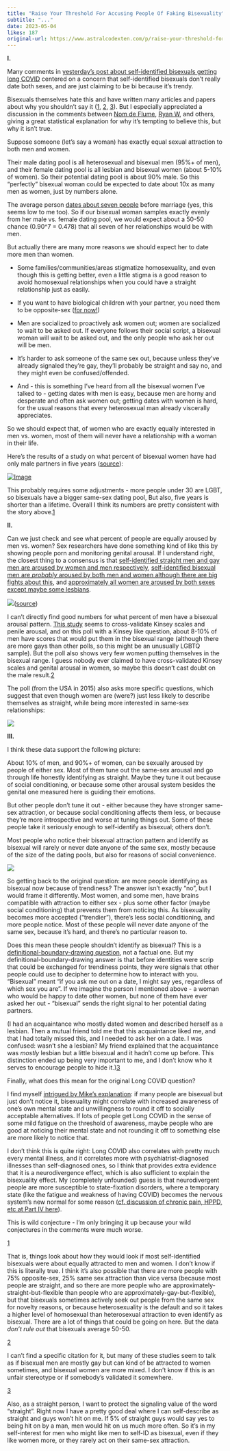 ```yaml
---
title: "Raise Your Threshold For Accusing People Of Faking Bisexuality"
subtitle: "..."
date: 2023-05-04
likes: 187
original-url: https://www.astralcodexten.com/p/raise-your-threshold-for-accusing
---
```

**I.**

Many comments in [yesterday’s post about self-identified bisexuals getting long COVID](https://astralcodexten.substack.com/p/replication-attempt-bisexuality-and) centered on a concern that self-identified bisexuals don’t really date both sexes, and are just claiming to be bi because it’s trendy.

Bisexuals themselves hate this and have written many articles and papers about why you shouldn’t say it ([1](https://www.nytimes.com/2014/03/23/magazine/the-scientific-quest-to-prove-bisexuality-exists.html), [2](https://www.ncbi.nlm.nih.gov/pmc/articles/PMC7539694/), [3](https://funcrunch.medium.com/lets-celebrate-bisexuality-minus-the-identity-policing-868f8435b297)). But I especially appreciated a discussion in the comments between [Nom de Flume](https://astralcodexten.substack.com/p/replication-attempt-bisexuality-and/comment/15561054), [Ryan W](https://astralcodexten.substack.com/p/replication-attempt-bisexuality-and/comment/15566557), and others, giving a great statistical explanation for why it’s tempting to believe this, but why it isn’t true. 

Suppose someone (let’s say a woman) has exactly equal sexual attraction to both men and women.

Their male dating pool is all heterosexual and bisexual men (95%+ of men), and their female dating pool is all lesbian and bisexual women (about 5-10% of women). So their potential dating pool is about 90% male. So this “perfectly” bisexual woman could be expected to date about 10x as many men as women, just by numbers alone.

The average person [dates about seven people](https://www.inquirer.com/philly/living/sex_love_dating/238600191.html) before marriage (yes, this seems low to me too). So if our bisexual woman samples exactly evenly from her male vs. female dating pool, we would expect about a 50-50 chance (0.90^7 = 0.478) that all seven of her relationships would be with men.

But actually there are many more reasons we should expect her to date more men than women. 

  * Some families/communities/areas stigmatize homosexuality, and even though this is getting better, even a little stigma is a good reason to avoid homosexual relationships when you could have a straight relationship just as easily. 

  * If you want to have biological children with your partner, you need them to be opposite-sex ([for now!](https://www.technologyreview.com/2021/10/28/1038172/conception-eggs-reproduction-vitro-gametogenesis/))

  * Men are socialized to proactively ask women out; women are socialized to wait to be asked out. If everyone follows their social script, a bisexual woman will wait to be asked out, and the only people who ask her out will be men.

  * It’s harder to ask someone of the same sex out, because unless they’ve already signaled they’re gay, they’ll probably be straight and say no, and they might even be confused/offended. 

  * And - this is something I’ve heard from all the bisexual women I’ve talked to - getting dates with men is easy, because men are horny and desperate and often ask women out; getting dates with women is hard, for the usual reasons that every heterosexual man already viscerally appreciates. 




So we should expect that, of women who are exactly equally interested in men vs. women, most of them will never have a relationship with a woman in their life.

Here’s the results of a study on what percent of bisexual women have had only male partners in five years ([source](https://cspicenter.org/reports/born-this-way-the-rise-of-lgbt-as-a-social-and-political-identity/)):

[![Image](https://substackcdn.com/image/fetch/w_1456,c_limit,f_auto,q_auto:good,fl_progressive:steep/https%3A%2F%2Fsubstack-post-media.s3.amazonaws.com%2Fpublic%2Fimages%2F9912f0d9-cde4-490e-9644-5b844cb506f9_919x577.png)](https://substackcdn.com/image/fetch/f_auto,q_auto:good,fl_progressive:steep/https%3A%2F%2Fsubstack-post-media.s3.amazonaws.com%2Fpublic%2Fimages%2F9912f0d9-cde4-490e-9644-5b844cb506f9_919x577.png)

This probably requires some adjustments - more people under 30 are LGBT, so bisexuals have a bigger same-sex dating pool, But also, five years is shorter than a lifetime. Overall I think its numbers are pretty consistent with the story above.[1](https://www.astralcodexten.com/p/raise-your-threshold-for-accusing#footnote-1-118987051)

 **II.**

Can we just check and see what percent of people are equally aroused by men vs. women? Sex researchers have done something kind of like this by showing people porn and monitoring genital arousal. If I understand right, the closest thing to a consensus is that [self-identified straight men and gay men are aroused by women and men respectively](https://sci-hub.st/https://pubmed.ncbi.nlm.nih.gov/15482445/), [self-identified bisexual men are ](https://www.pnas.org/doi/10.1073/pnas.2003631117)_[probably](https://www.pnas.org/doi/10.1073/pnas.2003631117)_[ aroused by both men and women although there are big fights about this](https://www.pnas.org/doi/10.1073/pnas.2003631117), and [approximately all women are aroused by both sexes except maybe some lesbians](https://core.ac.uk/download/pdf/74373343.pdf).

[![](https://substackcdn.com/image/fetch/w_1456,c_limit,f_auto,q_auto:good,fl_progressive:steep/https%3A%2F%2Fsubstack-post-media.s3.amazonaws.com%2Fpublic%2Fimages%2Fbd70e31c-c477-4f00-ab59-d7bcc5660c79_718x433.png)](https://substackcdn.com/image/fetch/f_auto,q_auto:good,fl_progressive:steep/https%3A%2F%2Fsubstack-post-media.s3.amazonaws.com%2Fpublic%2Fimages%2Fbd70e31c-c477-4f00-ab59-d7bcc5660c79_718x433.png)([source](https://sci-hub.st/https://pubmed.ncbi.nlm.nih.gov/15482445/))

I can’t directly find good numbers for what percent of men have a bisexual arousal pattern. [This study](https://www.pnas.org/doi/10.1073/pnas.2003631117) seems to cross-validate Kinsey scales and penile arousal, and on this poll with a Kinsey like question, about 8-10% of men have scores that would put them in the bisexual range (although there are more gays than other polls, so this might be an unusually LGBTQ sample). But the poll also shows very few women putting themselves in the bisexual range. I guess nobody ever claimed to have cross-validated Kinsey scales and genital arousal in women, so maybe this doesn’t cast doubt on the male result.[2](https://www.astralcodexten.com/p/raise-your-threshold-for-accusing#footnote-2-118987051)

The poll (from the USA in 2015) also asks more specific questions, which suggest that even though women are (were?) just less likely to describe themselves as straight, while being more interested in same-sex relationships:

[![](https://substackcdn.com/image/fetch/w_1456,c_limit,f_auto,q_auto:good,fl_progressive:steep/https%3A%2F%2Fsubstack-post-media.s3.amazonaws.com%2Fpublic%2Fimages%2Fa47da967-4f64-48d9-bf72-943ff1ce80e3_1204x636.png)](https://substackcdn.com/image/fetch/f_auto,q_auto:good,fl_progressive:steep/https%3A%2F%2Fsubstack-post-media.s3.amazonaws.com%2Fpublic%2Fimages%2Fa47da967-4f64-48d9-bf72-943ff1ce80e3_1204x636.png)

 **III.**

I think these data support the following picture: 

About 10% of men, and 90%+ of women, can be sexually aroused by people of either sex. Most of them tune out the same-sex arousal and go through life honestly identifying as straight. Maybe they tune it out because of social conditioning, or because some other arousal system besides the genital one measured here is guiding their emotions.

But other people don’t tune it out - either because they have stronger same-sex attraction, or because social conditioning affects them less, or because they’re more introspective and worse at tuning things out. Some of these people take it seriously enough to self-identify as bisexual; others don’t.

Most people who notice their bisexual attraction pattern and identify as bisexual will rarely or never date anyone of the same sex, mostly because of the size of the dating pools, but also for reasons of social convenience.

[![](https://substackcdn.com/image/fetch/w_1456,c_limit,f_auto,q_auto:good,fl_progressive:steep/https%3A%2F%2Fsubstack-post-media.s3.amazonaws.com%2Fpublic%2Fimages%2F9dc1ad7c-1545-4501-a5fc-ea7666634a2d_432x417.png)](https://substackcdn.com/image/fetch/f_auto,q_auto:good,fl_progressive:steep/https%3A%2F%2Fsubstack-post-media.s3.amazonaws.com%2Fpublic%2Fimages%2F9dc1ad7c-1545-4501-a5fc-ea7666634a2d_432x417.png)

So getting back to the original question: are more people identifying as bisexual now because of trendiness? The answer isn’t exactly “no”, but I would frame it differently. Most women, and some men, have brains compatible with attraction to either sex - plus some other factor (maybe social conditioning) that prevents them from noticing this. As bisexuality becomes more accepted (“trendier”), there’s less social conditioning, and more people notice. Most of these people will never date anyone of the same sex, because it’s hard, and there’s no particular reason to. 

Does this mean these people shouldn’t identify as bisexual? This is a [definitional-boundary-drawing question](https://slatestarcodex.com/2014/11/21/the-categories-were-made-for-man-not-man-for-the-categories/), not a factual one. But my definitional-boundary-drawing answer is that before identities were scrip that could be exchanged for trendiness points, they were signals that other people could use to decipher to determine how to interact with you. “Bisexual” meant “if you ask me out on a date, I might say yes, regardless of which sex you are”. If we imagine the person I mentioned above - a woman who would be happy to date other women, but none of them have ever asked her out - “bisexual” sends the right signal to her potential dating partners. 

(I had an acquaintance who mostly dated women and described herself as a lesbian. Then a mutual friend told me that this acquaintance liked me, and that I had totally missed this, and I needed to ask her on a date. I was confused: wasn’t she a lesbian? My friend explained that the acquaintance was _mostly_ lesbian but a little bisexual and it hadn’t come up before. This distinction ended up being very important to me, and I don’t know who it serves to encourage people to hide it.)[3](https://www.astralcodexten.com/p/raise-your-threshold-for-accusing#footnote-3-118987051)

Finally, what does this mean for the original Long COVID question?

I find myself [intrigued by Mike’s explanation](https://astralcodexten.substack.com/p/replication-attempt-bisexuality-and/comment/15547922): if many people are bisexual but just don’t notice it, bisexuality might correlate with increased awareness of one’s own mental state and unwillingness to round it off to socially acceptable alternatives. If lots of people get Long COVID in the sense of some mild fatigue on the threshold of awareness, maybe people who are good at noticing their mental state and not rounding it off to something else are more likely to notice that.

I don’t think this is quite right: Long COVID also correlates with pretty much every mental illness, and it correlates more with psychiatrist-diagnosed illnesses than self-diagnosed ones, so I think that provides extra evidence that it is a neurodivergence effect, which is also sufficient to explain the bisexuality effect. My (completely unfounded) guess is that neurodivergent people are more susceptible to state-fixation disorders, where a temporary state (like the fatigue and weakness of having COVID) becomes the nervous system’s new normal for some reason ([cf. discussion of chronic pain, HPPD, etc at Part IV here](https://astralcodexten.substack.com/p/what-should-we-make-of-sasha-chapins)). 

This is wild conjecture - I’m only bringing it up because your wild conjectures in the comments were much worse.

[1](https://www.astralcodexten.com/p/raise-your-threshold-for-accusing#footnote-anchor-1-118987051)

That is, things look about how they would look if most self-identified bisexuals were about equally attracted to men and women. I don’t know if this is literally true. I think it’s also possible that there are more people with 75% opposite-sex, 25% same sex attraction than vice versa (because most people are straight, and so there are more people who are approximately-straight-but-flexible than people who are approximately-gay-but-flexible), but that bisexuals sometimes actively seek out people from the same sex for novelty reasons, or because heterosexuality is the default and so it takes a higher level of homosexual than heterosexual attraction to even identify as bisexual. There are a lot of things that could be going on here. But the data _don’t rule out_ that bisexuals average 50-50.

[2](https://www.astralcodexten.com/p/raise-your-threshold-for-accusing#footnote-anchor-2-118987051)

I can’t find a specific citation for it, but many of these studies seem to talk as if bisexual men are mostly gay but can kind of be attracted to women sometimes, and bisexual women are more mixed. I don’t know if this is an unfair stereotype or if somebody’s validated it somewhere. 

[3](https://www.astralcodexten.com/p/raise-your-threshold-for-accusing#footnote-anchor-3-118987051)

Also, as a straight person, I want to protect the signaling value of the word “straight”. Right now I have a pretty good deal where I can self-describe as straight and guys won’t hit on me. If 5% of straight guys would say yes to being hit on by a man, men would hit on us much more often. So it’s in my self-interest for men who might like men to self-ID as bisexual, even if they like women more, or they rarely act on their same-sex attraction.
